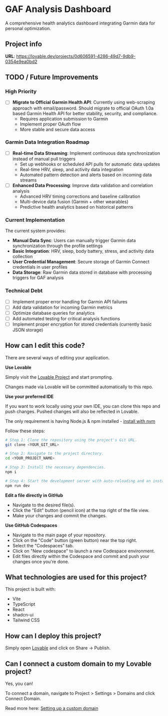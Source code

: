 # GAF Analysis Dashboard

A comprehensive health analytics dashboard integrating Garmin data for personal optimization.

## Project info

**URL**: https://lovable.dev/projects/0d606591-4286-49d7-9db9-0354e9ea0bd2

## TODO / Future Improvements

### High Priority
- [ ] **Migrate to Official Garmin Health API**: Currently using web-scraping approach with email/password. Should migrate to official OAuth 1.0a based Garmin Health API for better stability, security, and compliance.
  - Requires application submission to Garmin
  - Implement proper OAuth flow
  - More stable and secure data access

### Garmin Data Integration Roadmap
- [ ] **Real-time Data Streaming**: Implement continuous data synchronization instead of manual pull triggers
  - Set up webhooks or scheduled API pulls for automatic data updates
  - Real-time HRV, sleep, and activity data integration
  - Automated pattern detection and alerts based on incoming data streams
- [ ] **Enhanced Data Processing**: Improve data validation and correlation analysis
  - Advanced HRV timing corrections and baseline calibration
  - Multi-device data fusion (Garmin + other wearables)
  - Predictive health analytics based on historical patterns

### Current Implementation
The current system provides:
- **Manual Data Sync**: Users can manually trigger Garmin data synchronization through the profile settings
- **Basic Integration**: HRV, sleep, body battery, stress, and activity data collection
- **User Credential Management**: Secure storage of Garmin Connect credentials in user profiles
- **Data Storage**: Raw Garmin data stored in database with processing triggers for GAF analysis

### Technical Debt
- [ ] Implement proper error handling for Garmin API failures
- [ ] Add data validation for incoming Garmin metrics
- [ ] Optimize database queries for analytics
- [ ] Add automated testing for critical analysis functions
- [ ] Implement proper encryption for stored credentials (currently basic JSON storage)

## How can I edit this code?

There are several ways of editing your application.

**Use Lovable**

Simply visit the [Lovable Project](https://lovable.dev/projects/0d606591-4286-49d7-9db9-0354e9ea0bd2) and start prompting.

Changes made via Lovable will be committed automatically to this repo.

**Use your preferred IDE**

If you want to work locally using your own IDE, you can clone this repo and push changes. Pushed changes will also be reflected in Lovable.

The only requirement is having Node.js & npm installed - [install with nvm](https://github.com/nvm-sh/nvm#installing-and-updating)

Follow these steps:

```sh
# Step 1: Clone the repository using the project's Git URL.
git clone <YOUR_GIT_URL>

# Step 2: Navigate to the project directory.
cd <YOUR_PROJECT_NAME>

# Step 3: Install the necessary dependencies.
npm i

# Step 4: Start the development server with auto-reloading and an instant preview.
npm run dev
```

**Edit a file directly in GitHub**

- Navigate to the desired file(s).
- Click the "Edit" button (pencil icon) at the top right of the file view.
- Make your changes and commit the changes.

**Use GitHub Codespaces**

- Navigate to the main page of your repository.
- Click on the "Code" button (green button) near the top right.
- Select the "Codespaces" tab.
- Click on "New codespace" to launch a new Codespace environment.
- Edit files directly within the Codespace and commit and push your changes once you're done.

## What technologies are used for this project?

This project is built with:

- Vite
- TypeScript
- React
- shadcn-ui
- Tailwind CSS

## How can I deploy this project?

Simply open [Lovable](https://lovable.dev/projects/0d606591-4286-49d7-9db9-0354e9ea0bd2) and click on Share -> Publish.

## Can I connect a custom domain to my Lovable project?

Yes, you can!

To connect a domain, navigate to Project > Settings > Domains and click Connect Domain.

Read more here: [Setting up a custom domain](https://docs.lovable.dev/tips-tricks/custom-domain#step-by-step-guide)
